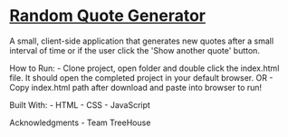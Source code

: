 # [Random Quote Generator](https://jackson-hagin-portfolio.herokuapp.com/projects/0)

A small, client-side application that generates new quotes after a small interval of time or if the user click the 'Show another quote' button.

How to Run:
    - Clone project, open folder and double click the index.html file. It should open the completed project in your default browser.
      OR
    - Copy index.html path after download and paste into browser to run!

Built With:
    - HTML
    - CSS
    - JavaScript

Acknowledgments
    - Team TreeHouse


